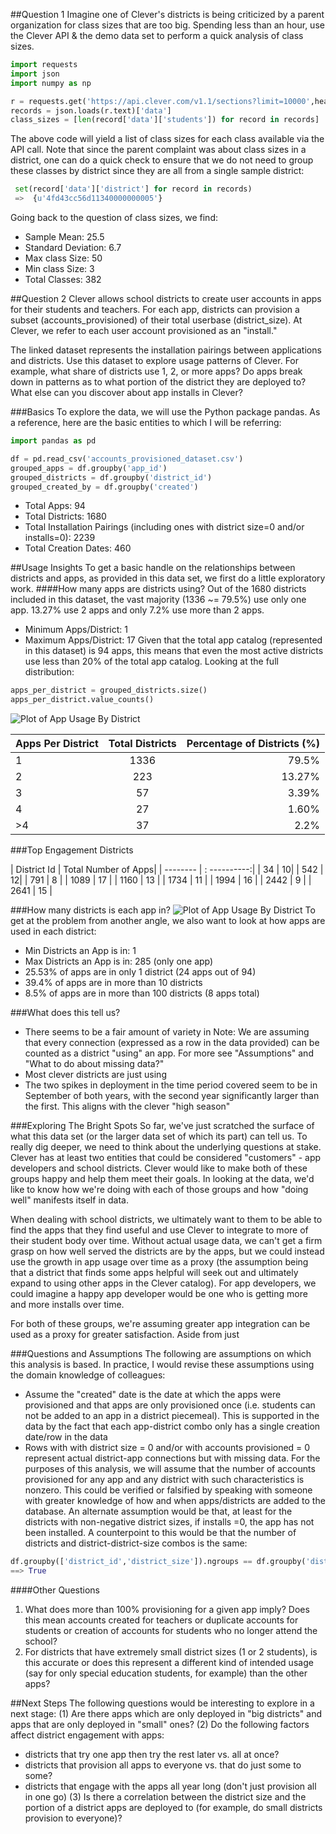 ##Question 1
Imagine one of Clever's districts is being criticized by a parent organization for class sizes that are too big. Spending less than an hour, use the Clever API & the demo data set to perform a quick analysis of class sizes.


```python
import requests
import json
import numpy as np

r = requests.get('https://api.clever.com/v1.1/sections?limit=10000',headers={'Authorization':'Bearer DEMO_TOKEN'})
records = json.loads(r.text)['data']
class_sizes = [len(record['data']['students']) for record in records]
```
The above code will yield a list of class sizes for each class available via the API call. Note that since the parent complaint was about class sizes in a district, one can do a quick check to ensure that we do not need to group these classes by district since they are all from a single sample district:
```python
 set(record['data']['district'] for record in records)
 =>  {u'4fd43cc56d11340000000005'}
```
Going back to the question of class sizes, we find:
* Sample Mean: 25.5
* Standard Deviation: 6.7
* Max class Size: 50
* Min class Size: 3
* Total Classes: 382

##Question 2
Clever allows school districts to create user accounts in apps for their students and teachers. 
For each app, districts can provision a subset (accounts_provisioned) of their total userbase (district_size).
At Clever, we refer to each user account provisioned as an "install."

The linked dataset represents the installation pairings between applications and districts. 
Use this dataset to explore usage patterns of Clever. For example, what share of districts use 1, 2, or more apps? 
Do apps break down in patterns as to what portion of the district they are deployed to? 
What else can you discover about app installs in Clever?

###Basics
To explore the data, we will use the Python package pandas. As a reference, here are the basic entities to which I will be referring:
```python
import pandas as pd

df = pd.read_csv('accounts_provisioned_dataset.csv')
grouped_apps = df.groupby('app_id')
grouped_districts = df.groupby('district_id')
grouped_created_by = df.groupby('created')
```
* Total Apps: 94
* Total Districts: 1680
* Total Installation Pairings (including ones with district size=0 and/or installs=0): 2239
* Total Creation Dates: 460

##Usage Insights
To get a basic handle on the relationships between districts and apps, as provided in this data set, we first do a little exploratory work. ####How many apps are districts using?
Out of the 1680 districts included in this dataset, the vast majority (1336 ~= 79.5%) use only one app. 13.27% use 2 apps and only 7.2% use more than 2 apps.  
* Minimum Apps/District: 1
* Maximum Apps/District: 17
Given that the total app catalog (represented in this dataset) is 94 apps, this means that even the most active districts use less than 20% of the total app catalog.
Looking at the full distribution:
```python
apps_per_district = grouped_districts.size()
apps_per_district.value_counts()
```
![Plot of App Usage By District](https://raw.github.com/margo-K/clever-assn/master/app_usage_per_district.png) 

| Apps Per District  | Total Districts   | Percentage of Districts (%)  |
| ------------- |:-------------:| -----:|
| 1      | 1336 | 79.5% |
|2      | 223      |   13.27% |
| 3      |   57| 3.39%|
| 4      | 27| 1.60% |
| >4 | 37      |   2.2% |

###Top Engagement Districts

| District Id | Total Number of Apps|
| -------- | : ----------:|
| 34 | 10|
| 542 | 12|
| 791 | 8 |
| 1089 | 17 |
| 1160 | 13 |
| 1734 | 11 |
| 1994 | 16 |
| 2442 | 9 | 
| 2641 | 15 |

###How many districts is each app in?
![Plot of App Usage By District](https://raw.github.com/margo-K/clever-assn/master/district_per_app.png)
To get at the problem from another angle, we also want to look at how apps are used in each district:
* Min Districts an App is in: 1
* Max Districts an App is in: 285 (only one app)
* 25.53% of apps are in only 1 district (24 apps out of 94)
* 39.4% of apps are in more than 10 districts
* 8.5% of apps are in more than 100 districts (8 apps total)

###What does this tell us?
* There seems to be a fair amount of variety in 
Note: We are assuming that every connection (expressed as a row in the data provided) can be counted as a district "using" an app. For more see "Assumptions" and "What to do about missing data?"
* Most clever districts are just using 
* The two spikes in deployment in the time period covered seem to be in September of both years, with the second year significantly larger than the first. This aligns with the clever "high season"

###Exploring The Bright Spots
So far, we've just scratched the surface of what this data set (or the larger data set of which its part) can tell us. To really dig deeper, we need to think about the underlying questions at stake. Clever has at least two entities that could be considered "customers" - app developers and school districts. Clever would like to make both of these groups happy and help them meet their goals. In looking at the data, we'd like to know how we're doing with each of those groups and how "doing well" manifests itself in data.

When dealing with school districts, we ultimately want to them to be able to find the apps that they find useful and use Clever to integrate to more of their student body over time. Without actual usage data, we can't get a firm grasp on how well served the districts are by the apps, but we could instead use the growth in app usage over time as a proxy (the assumption being that a district that finds some apps helpful will seek out and ultimately expand to using other apps in the Clever catalog). For app developers, we could imagine a happy app developer would be one who is getting more and more installs over time.

For both of these groups, we're assuming greater app integration can be used as a proxy for greater satisfaction. Aside from just 


###Questions and Assumptions
The following are assumptions on which this analysis is based. In practice, I would revise these assumptions using the domain knowledge of colleagues:
* Assume the "created" date is the date at which the apps were provisioned and that apps are only provisioned once (i.e. students can not be added to an app in a district piecemeal). This is supported in the data by the fact that each app-district combo only has a single creation date/row in the data
* Rows with with district size = 0 and/or with accounts provisioned = 0 represent actual district-app connections but with missing data. For the purposes of this analysis, we will assume that the number of accounts provisioned for any app and any district with such characteristics is nonzero. This could be verified or falsified by speaking with someone with greater knowledge of how and when apps/districts are added to the database. An alternate assumption would be that, at least for the districts with non-negative district sizes, if installs =0, the app has not been installed. A counterpoint to this would be that the number of districts and district-district-size combos is the same:
```python
df.groupby(['district_id','district_size']).ngroups == df.groupby('district_id').ngroups
==> True
```
####Other Questions
1. What does more than 100% provisioning for a given app imply? Does this mean accounts created for teachers or duplicate accounts for students or creation of accounts for students who no longer attend the school?
2. For districts that have extremely small district sizes (1 or 2 students), is this accurate or does this represent a different kind of intended usage (say for only special education students, for example) than the other apps?

##Next Steps
The following questions would be interesting to explore in a next stage:
(1) Are there apps which are only deployed in "big districts" and apps that are only deployed in "small" ones?
(2) Do the following factors affect district engagement with apps:
* districts that try one app then try the rest later vs. all at once?
* districts that provision all apps to everyone vs. that do just some to some?
* districts that engage with the apps all year long (don't just provision all in one go)
(3) Is there a correlation between the district size and the portion of a district apps are deployed to (for example, do small districts provision to everyone)?  
